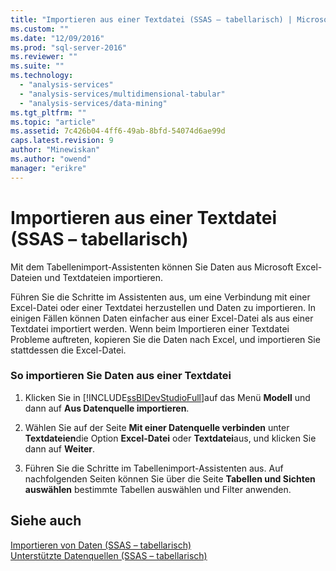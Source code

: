 ```yaml
---
title: "Importieren aus einer Textdatei (SSAS – tabellarisch) | Microsoft Docs"
ms.custom: ""
ms.date: "12/09/2016"
ms.prod: "sql-server-2016"
ms.reviewer: ""
ms.suite: ""
ms.technology: 
  - "analysis-services"
  - "analysis-services/multidimensional-tabular"
  - "analysis-services/data-mining"
ms.tgt_pltfrm: ""
ms.topic: "article"
ms.assetid: 7c426b04-4ff6-49ab-8bfd-54074d6ae99d
caps.latest.revision: 9
author: "Minewiskan"
ms.author: "owend"
manager: "erikre"
---
```

# Importieren aus einer Textdatei (SSAS – tabellarisch)
  Mit dem Tabellenimport-Assistenten können Sie Daten aus Microsoft Excel-Dateien und Textdateien importieren.  
  
 Führen Sie die Schritte im Assistenten aus, um eine Verbindung mit einer Excel-Datei oder einer Textdatei herzustellen und Daten zu importieren. In einigen Fällen können Daten einfacher aus einer Excel-Datei als aus einer Textdatei importiert werden. Wenn beim Importieren einer Textdatei Probleme auftreten, kopieren Sie die Daten nach Excel, und importieren Sie stattdessen die Excel-Datei.  
  
### So importieren Sie Daten aus einer Textdatei  
  
1.  Klicken Sie in [!INCLUDE[ssBIDevStudioFull](../../includes/ssbidevstudiofull-md.md)]auf das Menü **Modell** und dann auf **Aus Datenquelle importieren**.  
  
2.  Wählen Sie auf der Seite **Mit einer Datenquelle verbinden** unter **Textdateien**die Option **Excel-Datei** oder **Textdatei**aus, und klicken Sie dann auf **Weiter**.  
  
3.  Führen Sie die Schritte im Tabellenimport-Assistenten aus. Auf nachfolgenden Seiten können Sie über die Seite **Tabellen und Sichten auswählen** bestimmte Tabellen auswählen und Filter anwenden.  
  
## Siehe auch  
 [Importieren von Daten &#40;SSAS – tabellarisch&#41;](../Topic/Import%20Data%20\(SSAS%20Tabular\).md)   
 [Unterstützte Datenquellen &#40;SSAS – tabellarisch&#41;](../../analysis-services/tabular-models/data-sources-supported-ssas-tabular.md)  
  
  